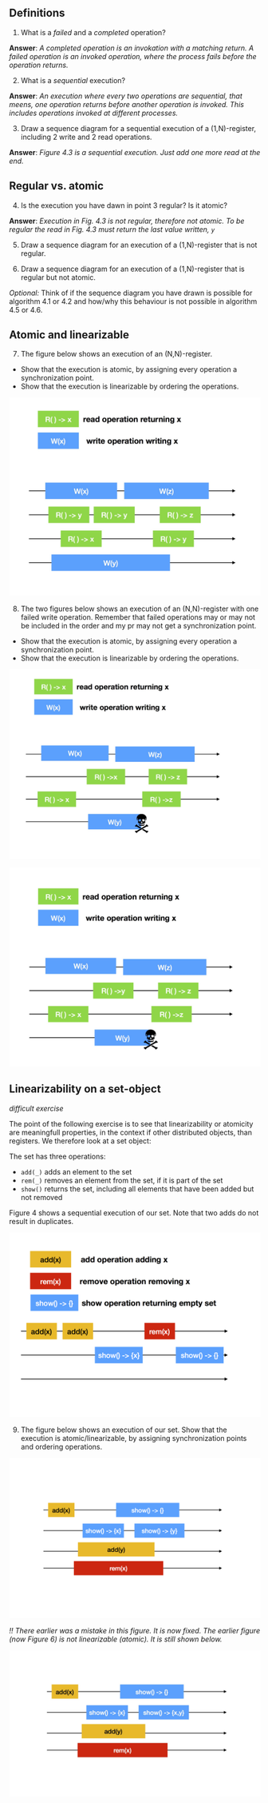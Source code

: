 ## Definitions

1. What is a *failed* and a *completed* operation?

__Answer__: *A completed operation is an invokation with a matching return. A failed operation is an invoked operation, where the process fails before the operation returns.*

2. What is a *sequential* execution?

__Answer__: *An execution where every two operations are sequential, that meens, one operation returns before another operation is invoked. This includes operations invoked at different processes.*

3. Draw a sequence diagram for a sequential execution of a (1,N)-register, 
including 2 write and 2 read operations.

__Answer__: *Figure 4.3 is a sequential execution. Just add one more read at the end.*

## Regular  vs. atomic

4. Is the execution you have dawn in point 3 regular? Is it atomic?

__Answer__: *Execution in Fig. 4.3 is not regular, therefore not atomic. 
To be regular the read in Fig. 4.3 must return the last value written, `y`*

5. Draw a sequence diagram for an execution of a (1,N)-register 
that is not regular.

6. Draw a sequence diagram for an execution of a (1,N)-register 
that is regular but not atomic.

*Optional:* Think of if the sequence diagram you have drawn is possible for algorithm 4.1 or 4.2 and 
how/why this behaviour is not possible in algorithm 4.5 or 4.6.

## Atomic and linearizable

7. The figure below shows an execution of an (N,N)-register.
  * Show that the execution is atomic, by assigning every operation a synchronization point.
  * Show that the execution is linearizable by ordering the operations.

![Figure 1, an execution of an (N,N)-register](fig/CH4-fig1.jpg?raw=true)

8. The two figures below shows an execution of an (N,N)-register with one failed write operation. 
  Remember that failed operations may or may not be included in the order and my pr may not get a synchronization point.
  * Show that the execution is atomic, by assigning every operation a synchronization point.
  * Show that the execution is linearizable by ordering the operations.
  
 ![Figure 2, an execution of an (N,N)-register with a failed write.](fig/CH4-fig2.jpg?raw=true)
 
 ![Figure 3, an execution of an (N,N)-register with a failed write.](fig/CH4-fig3.jpg?raw=true)

## Linearizability on a set-object
*difficult exercise*

The point of the following exercise is to see that linearizability or atomicity are meaningfull properties, 
in the context if other distributed objects, than registers.
We therefore look at a set object:

The set has three operations:
 * `add(_)` adds an element to the set
 * `rem(_)` removes an element from the set, if it is part of the set
 * `show()` returns the set, including all elements that have been added but not removed
 
Figure 4 shows a sequential execution of our set. Note that two adds do not result in duplicates.
 
 ![Figure 4, a sequential execution of our set.](fig/CH4-fig4.jpg?raw=true)
 
 
9. The figure below shows an execution of our set. Show that the execution is atomic/linearizable, by assigning synchronization points and ordering operations.

![Figure 5, a concurrent execution of our set.](fig/CH4-fig5b.jpg?raw=true)


*!! There earlier was a mistake in this figure. It is now fixed. The earlier figure (now Figure 6) is not linearizable (atomic). It is still shown below.*

![Figure 6, a concurrent execution of the set object, that is not linearizable.](fig/CH4-fig5.jpg?raw=true)

